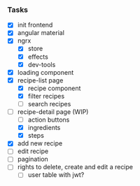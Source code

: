 ### Tasks

- [x] init frontend
- [x] angular material
- [x] ngrx
  - [x] store
  - [x] effects
  - [x] dev-tools
- [x] loading component
- [x] recipe-list page
  - [x] recipe component
  - [x] filter recipes
  - [ ] search recipes
- [ ] recipe-detail page (WIP)
  - [ ] action buttons
  - [x] ingredients
  - [x] steps
- [x] add new recipe
- [ ] edit recipe
- [ ] pagination
- [ ] rights to delete, create and edit a recipe
  - [ ] user table with jwt?
